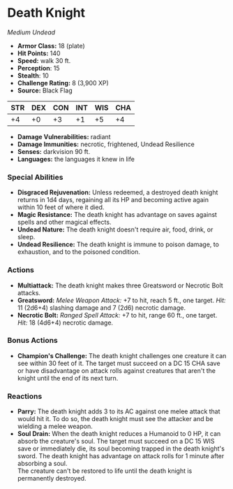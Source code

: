# Death Knight

*Medium* *Undead*

- **Armor Class:** 18 (plate)
- **Hit Points:** 140 
- **Speed:** walk 30 ft.
- **Perception**: 15
- **Stealth**: 10
- **Challenge Rating:** 8 (3,900 XP)
- **Source:** Black Flag

| STR | DEX | CON | INT | WIS | CHA |
| --- | --- | --- | --- | --- | --- |
| +4 | +0 | +3 | +1 | +5 | +4 |

- **Damage Vulnerabilities:** radiant
- **Damage Immunities:** necrotic, frightened, Undead Resilience
- **Senses:** darkvision 90 ft.
- **Languages:** the languages it knew in life

### Special Abilities

- **Disgraced Rejuvenation:** Unless redeemed, a destroyed death knight returns in 1d4 days, regaining all its HP and becoming active again within 10 feet of where it died.
- **Magic Resistance:** The death knight has advantage on saves against spells and other magical effects.
- **Undead Nature:** The death knight doesn't require air, food, drink, or sleep.
- **Undead Resilience:** The death knight is immune to poison damage, to exhaustion, and to the poisoned condition.

### Actions

- **Multiattack:** The death knight makes three Greatsword or Necrotic Bolt attacks.
- **Greatsword:** _Melee Weapon Attack:_ +7 to hit, reach 5 ft., one target. _Hit:_ 11 (2d6+4) slashing damage and 7 (2d6) necrotic damage.
- **Necrotic Bolt:** _Ranged Spell Attack:_ +7 to hit, range 60 ft., one target. _Hit:_ 18 (4d6+4) necrotic damage.

### Bonus Actions

- **Champion's Challenge:** The death knight challenges one creature it can see within 30 feet of it. The target must succeed on a DC 15 CHA save or have disadvantage on attack rolls against creatures that aren't the knight until the end of its next turn.

### Reactions

- **Parry:** The death knight adds 3 to its AC against one melee attack that would hit it. To do so, the death knight must see the attacker and be wielding a melee weapon.
- **Soul Drain:** When the death knight reduces a Humanoid to 0 HP, it can absorb the creature's soul. The target must succeed on a DC 15 WIS save or immediately die, its soul becoming trapped in the death knight's sword. The death knight has advantage on attack rolls for 1 minute after absorbing a soul.<br>The creature can't be restored to life until the death knight is permanently destroyed.
